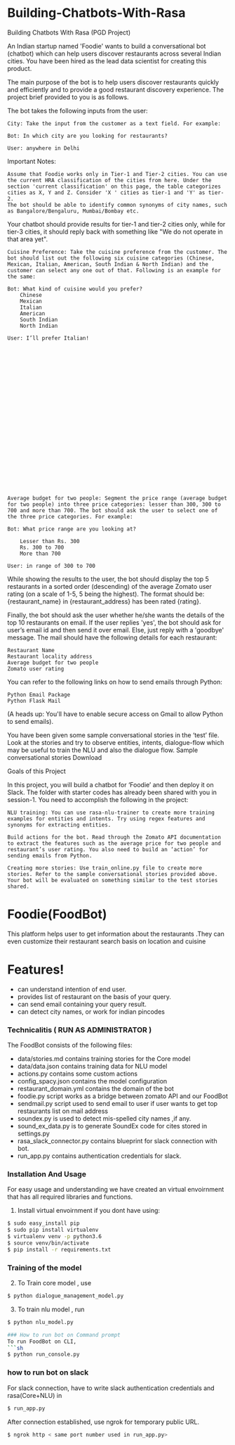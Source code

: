 # Building-Chatbots-With-Rasa
Building Chatbots With Rasa (PGD Project)

An Indian startup named 'Foodie' wants to build a conversational bot (chatbot) which can help users discover restaurants across several Indian cities. You have been hired as the lead data scientist for creating this product.

 

The main purpose of the bot is to help users discover restaurants quickly and efficiently and to provide a good restaurant discovery experience. The project brief provided to you is as follows.

 

The bot takes the following inputs from the user:

    City: Take the input from the customer as a text field. For example:

    Bot: In which city are you looking for restaurants?

    User: anywhere in Delhi

     

 

 

Important Notes: 

    Assume that Foodie works only in Tier-1 and Tier-2 cities. You can use the current HRA classification of the cities from here. Under the section 'current classification' on this page, the table categorizes cities as X, Y and Z. Consider 'X ' cities as tier-1 and 'Y' as tier-2. 
    The bot should be able to identify common synonyms of city names, such as Bangalore/Bengaluru, Mumbai/Bombay etc.

 

Your chatbot should provide results for tier-1 and tier-2 cities only, while for tier-3 cities, it should reply back with something like "We do not operate in that area yet".

 

    Cuisine Preference: Take the cuisine preference from the customer. The bot should list out the following six cuisine categories (Chinese, Mexican, Italian, American, South Indian & North Indian) and the customer can select any one out of that. Following is an example for the same:

    Bot: What kind of cuisine would you prefer?
        Chinese
        Mexican
        Italian
        American
        South Indian
        North Indian

    User: I’ll prefer Italian!

 

 

 

 

 

 

 

 

 

 

 

 

    Average budget for two people: Segment the price range (average budget for two people) into three price categories: lesser than 300, 300 to 700 and more than 700. The bot should ask the user to select one of the three price categories. For example:

    Bot: What price range are you looking at?

        Lesser than Rs. 300
        Rs. 300 to 700
        More than 700

    User: in range of 300 to 700

     

 

 

 

 

 

 

 

While showing the results to the user, the bot should display the top 5 restaurants in a sorted order (descending) of the average Zomato user rating (on a scale of 1-5, 5 being the highest). The format should be: {restaurant_name} in {restaurant_address} has been rated {rating}.


Finally, the bot should ask the user whether he/she wants the details of the top 10 restaurants on email. If the user replies 'yes', the bot should ask for user’s email id and then send it over email. Else, just reply with a 'goodbye' message. The mail should have the following details for each restaurant:

    Restaurant Name
    Restaurant locality address
    Average budget for two people
    Zomato user rating

You can refer to the following links on how to send emails through Python:

    Python Email Package
    Python Flask Mail

(A heads up: You'll have to enable secure access on Gmail to allow Python to send emails).

 

You have been given some sample conversational stories in the ‘test’ file. Look at the stories and try to observe entities, intents, dialogue-flow which may be useful to train the NLU and also the dialogue flow.
Sample conversational stories
Download

 
Goals of this Project

In this project, you will build a chatbot for ‘Foodie’ and then deploy it on Slack. The folder with starter codes has already been shared with you in session-1. You need to accomplish the following in the project:

    NLU training: You can use rasa-nlu-trainer to create more training examples for entities and intents. Try using regex features and synonyms for extracting entities.

    Build actions for the bot. Read through the Zomato API documentation to extract the features such as the average price for two people and restaurant’s user rating. You also need to build an ‘action’ for sending emails from Python.

    Creating more stories: Use train_online.py file to create more stories. Refer to the sample conversational stories provided above.  Your bot will be evaluated on something similar to the test stories shared.

# Foodie(FoodBot)
This platform helps user to get information about the restaurants .They can even customize their restaurant search basis on location and cuisine

# Features!
  - can understand intention of end user.
  - provides list of restaurant on the basis of your query.
  - can send email containing your query result.
  - can detect city names, or work for indian pincodes

### Technicalitis ( RUN AS ADMINISTRATOR )
The FoodBot consists of the following files:
- data/stories.md contains training stories for the Core model
- data/data.json contains training data for NLU model
- actions.py contains some custom actions
- config_spacy.json contains the model configuration
- restaurant_domain.yml contains the domain of the bot
- foodie.py script works as a bridge between zomato API and our FoodBot
- sendmail.py script used to send email to user if user wants to get top restaurants list on mail address
- soundex.py is used to detect mis-spelled city names ,if any.
- sound_ex_data.py is to generate SoundEx code for cites stored in settings.py
- rasa_slack_connector.py contains blueprint for slack connection with bot.
- run_app.py contains authentication credentials for slack.

### Installation And Usage

For easy usage and understanding we have created an virtual envoirnment that has all required libraries and functions.
1. Install virtual envoirnment if you dont have using:
  ```sh
$ sudo easy_install pip
$ sudo pip install virtualenv
$ virtualenv venv -p python3.6
$ source venv/bin/activate
$ pip install -r requirements.txt
```

### Training of the model
2. To Train core model , use
  ```sh
$ python dialogue_management_model.py
```
3. To train nlu model , run
  ```sh
$ python nlu_model.py

### How to run bot on Command prompt
To run FoodBot on CLI,
  ```sh
$ python run_console.py

```


### how to run bot on slack
For slack connection, have to write slack authentication credentials and rasa(Core+NLU) in
  ```sh
$ run_app.py
```

After connection established, use ngrok for temporary public URL.
  ```sh
$ ngrok http < same port number used in run_app.py>
```




